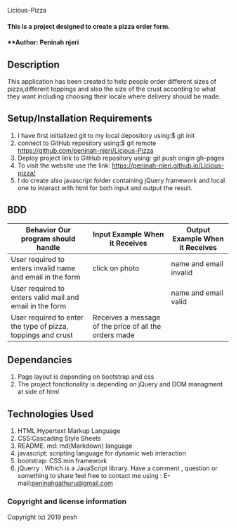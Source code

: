 Licious-Pizza
#### This is a project designed to create a pizza order form.
####  **Author: Peninah njeri
## Description
This application has been created to help people order different sizes of pizza,different toppings and also the size of the crust according to what they want including choosing their locale where delivery should be made.
## Setup/Installation Requirements
1. I have first initialized git to my local depository using:$ git init
2. connect to GitHub repository using:$ git remote https://github.com/peninah-njeri/Licious-Pizza
3. Deploy project link to GitHub repository using: git push origin gh-pages
4. To visit the website use the link: https://peninah-njeri.github.io/Licious-pizza/
5. I do create also javascript folder containing jQuery framework and local one to interact with html for both input and output the result.
## BDD
| Behavior Our program should handle             | Input Example When it Receives | Output Example When it Receives     |
|------------------------------------------------|--------------------------------|-------------------------------------|
| User required to enters invalid name and email in the form | click on photo         | name and email invalid              |
| User required to enters valid mail and email in the form   |  | name and email valid                |
| User required to enter the type of pizza, toppings and  crust      | Receives a message of the price of all the orders made |
## Dependancies
1. Page layout is depending on bootstrap and css
2. The project fonctionality is depending on jQuery and DOM managment at side of html 
## Technologies Used
1. HTML:Hypertext Markup Language
2. CSS:Cascading Style Sheets
3. README. md: md(Markdown) language
4. javascript: scripting language for dynamic web interaction
5. bootstrap: CSS.min framework
6. jQuerry : Which is a JavaScript library.
Have a comment , question or something to share  feel free to contact me using : E-mail:peninahgathuru@gmail.com
### Copyright and license information
Copyright (c) 2019 pesh
